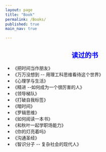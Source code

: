 ```yaml
---
layout: page
title: "Book"
permalink: /Books/
published: true
main_nav: true

---
```


<h2 style="color:blue;text-align:center;">读过的书</h2>

- 《把时间当作朋友》
- 《万万没想到 -- 用理工科思维看待这个世界》
- 《心理学与生活》
- 《精进 --如何成为一个很厉害的人》
- 《领导梯队》
- 《打破自我标签》
- 《暗时间》
- 《罗辑思维》
- 《如何阅读一本书》
- 《和秋叶一起学职场能力》
- 《你的灯亮着吗》
- 《沟通圣经》
- 《智识分子 -- 复杂社会的现代人》

